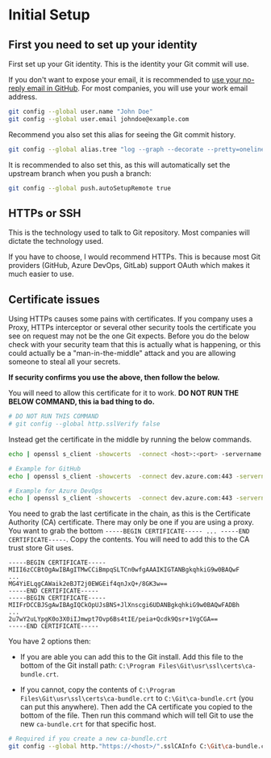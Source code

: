 # Initial Setup

## First you need to set up your identity

First set up your Git identity. This is the identity your Git commit will use.

If you don't want to expose your email, it is recommended to [use your no-reply email in GitHub](https://docs.github.com/en/account-and-profile/setting-up-and-managing-your-personal-account-on-github/managing-email-preferences/setting-your-commit-email-address?platform=windows). For most companies, you will use your work email address.

```bash
git config --global user.name "John Doe"
git config --global user.email johndoe@example.com
```

Recommend you also set this alias for seeing the Git commit history.

```bash
git config --global alias.tree "log --graph --decorate --pretty=oneline --abbrev-commit"
```

It is recommended to also set this, as this will automatically set the upstream branch when you push a branch:

```bash
git config --global push.autoSetupRemote true
```

## HTTPs or SSH

This is the technology used to talk to Git repository. Most companies will dictate the technology used.

If you have to choose, I would recommend HTTPs. This is because most Git providers (GitHub, Azure DevOps, GitLab) support OAuth which makes it much easier to use.

## Certificate issues

Using HTTPs causes some pains with certificates. If you company uses a Proxy, HTTPs interceptor or several other security tools the certificate you see on request may not be the one Git expects. Before you do the below check with your security team that this is actually what is happening, or this could actually be a "man-in-the-middle" attack and you are allowing someone to steal all your secrets.

**If security confirms you use the above, then follow the below.**

You will need to allow this certificate for it to work. **DO NOT RUN THE BELOW COMMAND, this ia bad thing to do.**

```bash
# DO NOT RUN THIS COMMAND
# git config --global http.sslVerify false
```

Instead get the certificate in the middle by running the below commands.

```bash
echo | openssl s_client -showcerts  -connect <host>:<port> -servername <host> 2>/dev/null </dev/null |  sed -ne '/-BEGIN CERTIFICATE-/,/-END CERTIFICATE-/p'

# Example for GitHub
echo | openssl s_client -showcerts  -connect dev.azure.com:443 -servername dev.azure.com 2>/dev/null </dev/null |  sed -ne '/-BEGIN CERTIFICATE-/,/-END CERTIFICATE-/p'

# Example for Azure DevOps
echo | openssl s_client -showcerts  -connect dev.azure.com:443 -servername dev.azure.com 2>/dev/null </dev/null |  sed -ne '/-BEGIN CERTIFICATE-/,/-END CERTIFICATE-/p'
```

You need to grab the last certificate in the chain, as this is the Certificate Authority (CA) certificate. There may only be one if you are using a proxy. You want to grab the bottom `-----BEGIN CERTIFICATE----- ... -----END CERTIFICATE-----`. Copy the contents. You will need to add this to the CA trust store Git uses.

```pem
-----BEGIN CERTIFICATE-----
MIII6zCCBtOgAwIBAgITMwCCiBmpqSLTCn0wfgAAAIKIGTANBgkqhkiG9w0BAQwF
...
MG4YiELqgCAWaik2eBJT2j0EWGEif4qnJxQ+/8GK3w==
-----END CERTIFICATE-----
-----BEGIN CERTIFICATE-----
MIIFrDCCBJSgAwIBAgIQCkOpUJsBNS+JlXnscgi6UDANBgkqhkiG9w0BAQwFADBh
...
2u7wY2uLYpgK0o3X0iIJmwpt7Ovp6Bs4tIE/peia+Qcdk9Qsr+1VgCGA==
-----END CERTIFICATE-----
```

You have 2 options then:

- If you are able you can add this to the Git install. Add this file to the bottom of the Git install path: `C:\Program Files\Git\usr\ssl\certs\ca-bundle.crt`.

- If you cannot, copy the contents of `C:\Program Files\Git\usr\ssl\certs\ca-bundle.crt` to `C:\Git\ca-bundle.crt` (you can put this anywhere). Then add the CA certificate you copied to the bottom of the file. Then run this command which will tell Git to use the new `ca-bundle.crt` for that specific host.

```bash
# Required if you create a new ca-bundle.crt
git config --global http."https://<host>/".sslCAInfo C:\Git\ca-bundle.crt
```
